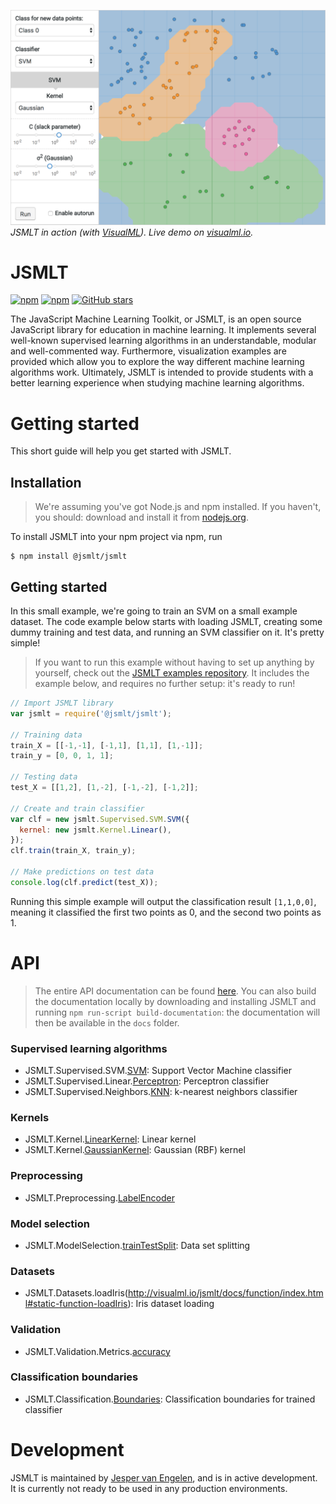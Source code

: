 ![VisualML Screenshot](https://raw.githubusercontent.com/jsmlt/visualml/master/assets/screenshot.png)
 _JSMLT in action (with [VisualML](https://github.com/jsmlt/visualml)). Live demo on [visualml.io](http://visualml.io)._

# JSMLT
[![npm](https://img.shields.io/npm/v/@jsmlt/jsmlt.svg?style=flat-square)](https://www.npmjs.com/package/@jsmlt/jsmlt)
[![npm](https://img.shields.io/npm/dm/@jsmlt/jsmlt.svg?style=flat-square)](https://www.npmjs.com/package/@jsmlt/jsmlt)
[![GitHub stars](https://img.shields.io/github/stars/jsmlt/jsmlt.svg?style=social&label=Star)](https://github.com/jsmlt/jsmlt)
  
The JavaScript Machine Learning Toolkit, or JSMLT, is an open source JavaScript library for education in machine learning. It implements several well-known supervised learning algorithms in an understandable, modular and well-commented way. Furthermore, visualization examples are provided which allow you to explore the way different machine learning algorithms work. Ultimately, JSMLT is intended to provide students with a better learning experience when studying machine learning algorithms.

# Getting started
This short guide will help you get started with JSMLT.

## Installation
> We're assuming you've got Node.js and npm installed. If you haven't, you should: download and install it from [nodejs.org](https://nodejs.org/en/).

To install JSMLT into your npm project via npm, run
```
$ npm install @jsmlt/jsmlt
```

## Getting started
In this small example, we're going to train an SVM on a small example dataset. The code example below starts with loading JSMLT, creating some dummy training and test data, and running an SVM classifier on it. It's pretty simple!

> If you want to run this example without having to set up anything by yourself, check out the [JSMLT examples repository](https://github.com/jsmlt/examples). It includes the example below, and requires no further setup: it's ready to run!

```js
// Import JSMLT library
var jsmlt = require('@jsmlt/jsmlt');

// Training data
train_X = [[-1,-1], [-1,1], [1,1], [1,-1]];
train_y = [0, 0, 1, 1];

// Testing data
test_X = [[1,2], [1,-2], [-1,-2], [-1,2]];

// Create and train classifier
var clf = new jsmlt.Supervised.SVM.SVM({
  kernel: new jsmlt.Kernel.Linear(),
});
clf.train(train_X, train_y);

// Make predictions on test data
console.log(clf.predict(test_X));
```

Running this simple example will output the classification result `[1,1,0,0]`, meaning it classified the first two points as 0, and the second two points as 1.

# API
> The entire API documentation can be found [here](http://visualml.io/jsmlt/docs/identifiers.html). You can also build the documentation locally by downloading and installing JSMLT and running `npm run-script build-documentation`: the documentation will then be available in the `docs` folder.

### Supervised learning algorithms
- JSMLT.Supervised.SVM.[SVM](http://visualml.io/jsmlt/docs/class/src/supervised/svm/svm.js~SVM.html): Support Vector Machine classifier
- JSMLT.Supervised.Linear.[Perceptron](http://visualml.io/jsmlt/docs/class/src/supervised/linear/perceptron.js~Perceptron.html): Perceptron classifier
- JSMLT.Supervised.Neighbors.[KNN](http://visualml.io/jsmlt/docs/class/src/supervised/neighbors/knn.js~KNN.html): k-nearest neighbors classifier

### Kernels
- JSMLT.Kernel.[LinearKernel](http://visualml.io/jsmlt/docs/class/src/kernel/linear.js~LinearKernel.html): Linear kernel
- JSMLT.Kernel.[GaussianKernel](http://visualml.io/jsmlt/docs/class/src/kernel/gaussian.js~GaussianKernel.html): Gaussian (RBF) kernel

### Preprocessing
- JSMLT.Preprocessing.[LabelEncoder](http://visualml.io/jsmlt/docs/class/src/preprocessing/labelencoder.js~LabelEncoder.html)

### Model selection
- JSMLT.ModelSelection.[trainTestSplit](http://visualml.io/jsmlt/docs/function/index.html#static-function-trainTestSplit): Data set splitting

### Datasets
- JSMLT.Datasets.loadIris(http://visualml.io/jsmlt/docs/function/index.html#static-function-loadIris): Iris dataset loading

### Validation
- JSMLT.Validation.Metrics.[accuracy](http://visualml.io/jsmlt/docs/function/index.html#static-function-accuracy)

### Classification boundaries
- JSMLT.Classification.[Boundaries](http://visualml.io/jsmlt/docs/class/src/classification/boundaries.js~Boundaries.html): Classification boundaries for trained classifier

# Development
JSMLT is maintained by [Jesper van Engelen](https://github.com/engelen), and is in active development. It is currently not ready to be used in any production environments.
